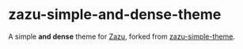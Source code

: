 # zazu-simple-and-dense-theme

A simple **and dense** theme for [Zazu](https://github.com/tinytacoteam/zazu), forked from [zazu-simple-theme](https://github.com/danielbayerlein/zazu-simple-theme).
